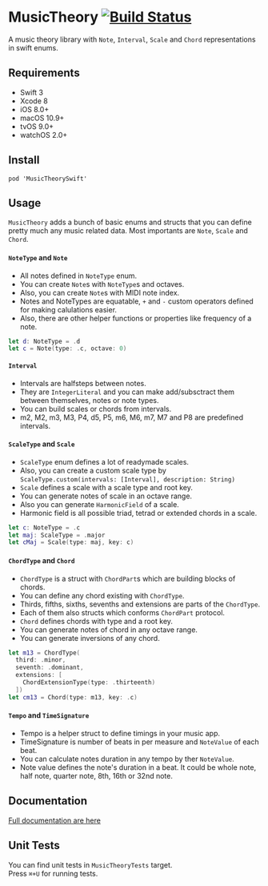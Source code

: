 MusicTheory [![Build Status](https://travis-ci.org/cemolcay/MusicTheory.svg?branch=master)](https://travis-ci.org/cemolcay/MusicTheory)
===

A music theory library with `Note`, `Interval`, `Scale` and `Chord` representations in swift enums.

Requirements
----
* Swift 3
* Xcode 8
* iOS 8.0+
* macOS 10.9+
* tvOS 9.0+
* watchOS 2.0+

Install
----

```
pod 'MusicTheorySwift'
```

Usage
----

`MusicTheory` adds a bunch of basic enums and structs that you can define pretty much any music related data. Most importants are `Note`, `Scale` and `Chord`.

#### `NoteType` and `Note`

- All notes defined in `NoteType` enum.
- You can create `Note`s with `NoteType`s and octaves.
- Also, you can create `Note`s with MIDI note index.
- Notes and NoteTypes are equatable, `+` and `-` custom operators defined for making calulations easier.
- Also, there are other helper functions or properties like frequency of a note.

``` swift
let d: NoteType = .d
let c = Note(type: .c, octave: 0)
```

#### `Interval`

- Intervals are halfsteps between notes.
- They are `IntegerLiteral` and you can make add/subsctract them between themselves, notes or note types.
- You can build scales or chords from intervals.
- m2, M2, m3, M3, P4, d5, P5, m6, M6, m7, M7 and P8 are predefined intervals.

#### `ScaleType` and `Scale`

- `ScaleType` enum defines a lot of readymade scales.
- Also, you can create a custom scale type by `ScaleType.custom(intervals: [Interval], description: String)` 
- `Scale` defines a scale with a scale type and root key.
- You can generate notes of scale in an octave range.
- Also you can generate `HarmonicField` of a scale.
- Harmonic field is all possible triad, tetrad or extended chords in a scale.

``` swift
let c: NoteType = .c
let maj: ScaleType = .major
let cMaj = Scale(type: maj, key: c)
```

#### `ChordType` and `Chord`

- `ChordType` is a struct with `ChordPart`s which are building blocks of chords.
- You can define any chord existing with `ChordType`.
- Thirds, fifths, sixths, sevenths and extensions are parts of the `ChordType`. 
- Each of them also structs which conforms `ChordPart` protocol.
- `Chord` defines chords with type and a root key.
- You can generate notes of chord in any octave range.
- You can generate inversions of any chord.

``` swift
let m13 = ChordType(
  third: .minor,
  seventh: .dominant,
  extensions: [
    ChordExtensionType(type: .thirteenth)
  ])
let cm13 = Chord(type: m13, key: .c)
```

#### `Tempo` and `TimeSignature`

- Tempo is a helper struct to define timings in your music app.
- TimeSignature is number of beats in per measure and `NoteValue` of each beat.
- You can calculate notes duration in any tempo by ther `NoteValue`.
- Note value defines the note's duration in a beat. It could be whole note, half note, quarter note, 8th, 16th or 32nd note.

Documentation
----

[Full documentation are here](https://cemolcay.github.io/MusicTheory/)

Unit Tests
----

You can find unit tests in `MusicTheoryTests` target.  
Press `⌘+U` for running tests.
